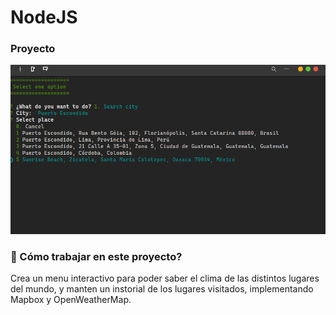 # NodeJS

### Proyecto
![Proyect](./screenshots/Project.png) 

### 🔎 Cómo trabajar en este proyecto?
Crea un menu interactivo para poder saber el clima de las distintos lugares del mundo, y manten un instorial de los lugares visitados, implementando Mapbox y OpenWeatherMap.
